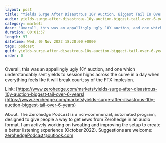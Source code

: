 ```yaml
---
layout: post
title: "Yields Surge After Disastrous 10Y Auction, Biggest Tail In Over 6 Years"
audio: yields-surge-after-disastrous-10y-auction-biggest-tail-over-6-years-0
category: markets
desc: "Overall, this was an appallingly ugly 10Y auction, and one which understandably sent yields to session highs across the curve in a day when everything feels like it will break courtesy of the FTX implosion."
duration: 00:01:37
length: 97
datetime: Wed, 09 Nov 2022 18:28:00 +0000
tags: podcast
guid: yields-surge-after-disastrous-10y-auction-biggest-tail-over-6-years-0
order: 0
---
```

Overall, this was an appallingly ugly 10Y auction, and one which understandably sent yields to session highs across the curve in a day when everything feels like it will break courtesy of the FTX implosion.

Link: [https://www.zerohedge.com/markets/yields-surge-after-disastrous-10y-auction-biggest-tail-over-6-years](https://www.zerohedge.com/markets/yields-surge-after-disastrous-10y-auction-biggest-tail-over-6-years)

About: The Zerohedge Podcast is a non-commercial, automated program, designed to give people a way to get news from Zerohedge in an audio format.  I am actively working on tweaking and improving the setup to create a better listening experience (October 2022).  Suggestions are welcome: [zerohedgePodcast@outlook.com](mailto:zerohedgePodcast@outlook.com)